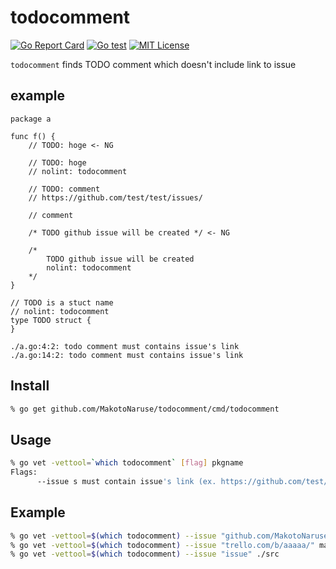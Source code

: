 # todocomment
[![Go Report Card](https://goreportcard.com/badge/github.com/MakotoNaruse/todocomment)](https://goreportcard.com/report/github.com/MakotoNaruse/todocomment)
[![Go test](https://github.com/MakotoNaruse/todocomment/workflows/Go%20test/badge.svg)](https://github.com/MakotoNaruse/todocomment/actions)
[![MIT License](http://img.shields.io/badge/license-MIT-blue.svg?style=flat)](LICENSE)

`todocomment` finds TODO comment which doesn't include link to issue

## example
```
package a

func f() { 
    // TODO: hoge <- NG
	
    // TODO: hoge 
    // nolint: todocomment
	
    // TODO: comment
    // https://github.com/test/test/issues/ 

    // comment
	
    /* TODO github issue will be created */ <- NG
	
    /*
        TODO github issue will be created
        nolint: todocomment
    */
}

// TODO is a stuct name
// nolint: todocomment
type TODO struct {
}

```
```console
./a.go:4:2: todo comment must contains issue's link
./a.go:14:2: todo comment must contains issue's link
```

## Install

```sh
% go get github.com/MakotoNaruse/todocomment/cmd/todocomment
```

## Usage

```sh
% go vet -vettool=`which todocomment` [flag] pkgname
Flags:
      --issue s must contain issue's link (ex. https://github.com/test/test/issues/)
```

## Example
```sh
% go vet -vettool=$(which todocomment) --issue "github.com/MakotoNaruse/todocomment/issues" ./...
% go vet -vettool=$(which todocomment) --issue "trello.com/b/aaaaa/" main.go
% go vet -vettool=$(which todocomment) --issue "issue" ./src
```

